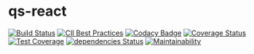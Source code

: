 # qs-react
[![Build Status](https://travis-ci.com/RafaelDiasSilveira/qs-react.svg?branch=master)](https://travis-ci.com/RafaelDiasSilveira/qs-react)
[![CII Best Practices](https://bestpractices.coreinfrastructure.org/projects/1839/badge)](https://bestpractices.coreinfrastructure.org/projects/1839)
[![Codacy Badge](https://api.codacy.com/project/badge/Grade/462486d874a14f1d9fd13e99431e63d4)](https://www.codacy.com/app/RafaelDiasSilveira/qs-react?utm_source=github.com&amp;utm_medium=referral&amp;utm_content=RafaelDiasSilveira/qs-react&amp;utm_campaign=Badge_Grade)
[![Coverage Status](https://coveralls.io/repos/github/RafaelDiasSilveira/qs-react/badge.svg?branch=master)](https://coveralls.io/github/RafaelDiasSilveira/qs-react?branch=master)
[![Test Coverage](https://api.codeclimate.com/v1/badges/655985f3643b6d6bdd3f/test_coverage)](https://codeclimate.com/github/RafaelDiasSilveira/qs-react/test_coverage)
[![dependencies Status](https://david-dm.org/RafaelDiasSilveira/qs-react/status.svg)](https://david-dm.org/RafaelDiasSilveira/qs-react)
[![Maintainability](https://api.codeclimate.com/v1/badges/655985f3643b6d6bdd3f/maintainability)](https://codeclimate.com/github/RafaelDiasSilveira/qs-react/maintainability)
